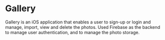 # Gallery
Gallery is an iOS application that enables a user to sign-up or login and manage, import, view and delete the photos. Used Firebase as the backend to manage user authentication, and to manage the photo storage.
